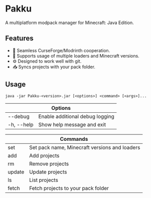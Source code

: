 
# Pakku

A multiplatform modpack manager for Minecraft: Java Edition.

## Features

- 🧬 Seamless CurseForge/Modrinth cooperation.
- 🤝 Supports usage of multiple loaders and Minecraft versions.
- ⚙️ Designed to work well with git.
- 📥 Syncs projects with your pack folder.

## Usage

```
java -jar Pakku-<version>.jar [<options>] <command> [<args>]...
```

<table>
<thead>
  <tr>
    <th colspan="2">Options</th>
  </tr>
</thead>
<tbody>
  <tr>
    <td>--debug</td>
    <td>Enable additional debug logging</td>
  </tr>
  <tr>
    <td>-h, --help</td>
    <td>Show help message and exit</td>
  </tr>
</tbody>
</table>
<table>
<thead>
  <tr>
    <th colspan="2">Commands</th>
  </tr>
</thead>
<tbody>
  <tr>
    <td>set</td>
    <td>Set pack name, Minecraft versions and loaders</td>
  </tr>
  <tr>
    <td>add</td>
    <td>Add projects</td>
  </tr>
  <tr>
    <td>rm</td>
    <td>Remove projects</td>
  </tr>
  <tr>
    <td>update</td>
    <td>Update projects</td>
  </tr>
  <tr>
    <td>ls</td>
    <td>List projects</td>
  </tr>
  <tr>
    <td>fetch</td>
    <td>Fetch projects to your pack folder</td>
  </tr>
</tbody>
</table>
